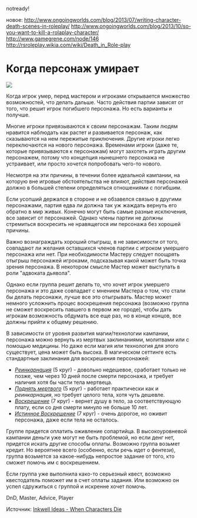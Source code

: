 notready!

новое:
http://www.ongoingworlds.com/blog/2013/07/writing-character-death-scenes-in-roleplay/
http://www.ongoingworlds.com/blog/2013/10/so-you-want-to-kill-a-rolaplay-character/
http://www.gamegrene.com/node/146
http://rsroleplay.wikia.com/wiki/Death_in_Role-play

# Когда персонаж умирает

![](archive/img/articles/when_character_dies.jpg)

Когда игрок умер, перед мастером и игроками открывается множество возможностей, что делать дальше. Часто действия партии зависят от того, что решит игрок погибшего персонажа. Но есть варианты и получше.

Многие игроки привязываются к своим персонажам. Таким людям нравится наблюдать как растет и развивается персонаж, как сказываются на нем пережитые приключения. Другие игроки легко переключаются на нового персонажа. Временами игроки (даже те, которые привязываются к персонажам) могут захотеть играть другим персонажем, потому что концепция нынешнего персонажа не устраивает, или просто хочется попробовать чего-то нового.

Несмотря на эти причины, в течении более идеальной кампании, на которую вне игровые обстоятельства не влияют, действия персонажей должно в большей степени определяться отношениями с погибшим.

Если усопший держался в стороне и не обзавелся связью в другими персонажами, партия едва ли должна так уж жаждать вернуть его обратно в мир живых. Конечно могут быть самые разные исключения, все зависит от персонажей. Однако члены партии не должны стремиться воскресить не нравящегося им персонажа без хорошей причины.

Важно вознаграждать хороший отыгрыш, в не зависимости от того, совпадают ли желания оставшихся членов партии с игроком умершего персонажа или нет. При необходимости Мастеру следует поощрять отыгрыш персонажей игроками, подсказывая какой может быть точка зрения персонажа. В некотором смысле Мастер может выступать в роли "адвоката дьявола".

Однако если группа решит делать то, что хочет игрок умершего персонажа и это даже совпадает с мнением Мастера о том, что стали бы делать персонажи, лучше все это отыгрывать. Мастер может немного усложнить процес воскрешения персонажа  (возможно группа не сможет воскресить павшего в первом же городе), чтобы дать игрокам возможность обдумать все еще раз, но в конце концов, все должны прийти к общему решению.

В зависимости от уровня развития магии/технологии кампании, персонажа можно вернуть из мертвых заклинаниями, молитвами или с помощью медицины. Но даже если магия или технология для этого существует, цена может быть высока. В магическом сеттинге есть стандартные заклинания для воскрешения персонажей:

 - _[Реинкарнация](https://tentaculus.ru/spells/#q=реинкарнация)_ (5 круг) - довольно недешевое, сработает только не позже, чем через 10 дней после смерти персонажа, и требует наличия хотя бы части тела мертвеца.
 - _[Поднять мертвого](https://tentaculus.ru/spells/#q=raise_dead)_ (5 круг) - работает практически как и _реинкарнация_, но требует целого тела, хотя чуть дешевле.
 - _[Воскрешение](https://tentaculus.ru/spells/#q=resurrection&ls=7&le=7)_ (7 круг) - вернет душу в тело, за соответствующую плату, если со дня смерти минуло не больше 10 лет.
 - _[Истинное Воскрешение](https://tentaculus.ru/spells/#q=resurrection&ls=9&le=9)_ (7 круг) - очень дорогое, но оживит персонажа, даже если тела не осталось.
 
Группе придется оплатить оживление сопартийца. В высокоуровневой кампании деньги уже могут не быть проблемой, но если денг нет, придется искать другие способы оплаты. Возможно группа возьмет <span title='Ипотека на воскрешение...'>кредит</span>. Но вероятнее всего (особенно, если речь идет о фентези), группа возьмется за какое-нибудь непростое задание от того, кто сможет помочь им с воскрешением.

Если группа уже выполнила како-то серьезный квест, возможно квестодатель поможет им в счет оплаты задания. Или возможно он успел сдружиться с группой и искренне хочет помочь. 

<p class='date noRedString'></p>
<p class='hashtags'>DnD, Master, Advice, Player</p>
<p class='noRedString'>Источник: <a href='http://inkwellideas.com/advice/when-characters-die/'>Inkwell Ideas - When Characters Die</a></p>
